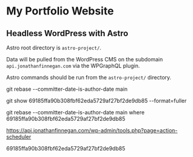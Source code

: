 # My Portfolio Website
## Headless WordPress with Astro

Astro root directory is `astro-project/`.

Data will be pulled from the WordPress CMS on the subdomain `api.jonathanfinnegan.com` via the WPGraphQL plugin.

Astro commands should be run from the `astro-project/` directory.

git rebase --committer-date-is-author-date main


git show 69185ffa90b308fbf62eda5729af27bf2de9db85 --format=fuller

git rebase --committer-date-is-author-date main where 69185ffa90b308fbf62eda5729af27bf2de9db85

https://api.jonathanfinnegan.com/wp-admin/tools.php?page=action-scheduler

69185ffa90b308fbf62eda5729af27bf2de9db85